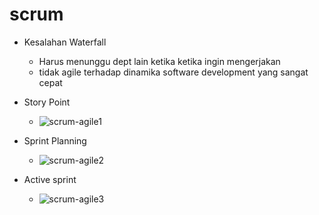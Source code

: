 # scrum

- Kesalahan Waterfall
  - Harus menunggu dept lain ketika ketika ingin mengerjakan
  - tidak agile terhadap dinamika software development yang sangat cepat

- Story Point
  - ![scrum-agile1](https://user-images.githubusercontent.com/24581953/201456246-a2c8c143-5c0d-42eb-879a-1729ee6a2917.jpg)
- Sprint Planning
  - ![scrum-agile2](https://user-images.githubusercontent.com/24581953/201456255-b06afb7a-d5d0-4b54-bec9-f3da12ea61c3.jpg)
- Active sprint
  - ![scrum-agile3](https://user-images.githubusercontent.com/24581953/201456272-8c663560-0ef1-4a21-ac7f-0e30b4614d48.jpg)
